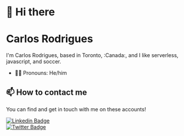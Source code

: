 <!--
**carlosbr86/carlosbr86** is a ✨ _special_ ✨ repository because its `README.md` (this file) appears on your GitHub profile.

Here are some ideas to get you started:

- 🔭 I’m currently working on ...
- 🌱 I’m currently learning ...
- 👯 I’m looking to collaborate on ...
- 🤔 I’m looking for help with ...
- 💬 Ask me about ...
- 📫 How to reach me: ...
- 😄 Pronouns: ...
- ⚡ Fun fact: ...
-->


# 👋 Hi there
# Carlos Rodrigues

I'm Carlos Rodrigues, based in Toronto, :Canada:, and I like serverless, javascript, and soccer.

<!--
![visitors](https://visitor-badge.laobi.icu/badge?page_id=carlosbr86.visitor-badge)
-->

- 🙋‍♂️ Pronouns: He/him
<!--
![GitHub Stats](https://github-readme-stats.vercel.app/api?username=carlosbr86&show_icons=true)
-->
## 📫 How to contact me

You can find and get in touch with me on these accounts!

[![Linkedin Badge](https://img.shields.io/badge/CarlosRodrigues-follow%20on%20linkedin-blue?style=for-the-badge&logo=linkedin)](https://www.linkedin.com/in/carlosebrodrigues/)  
[![Twitter Badge](https://img.shields.io/badge/CarlosRodrigues-follow%20on%20twitter-blue?style=for-the-badge&logo=twitter)](https://twitter.com/carlosbr86)
